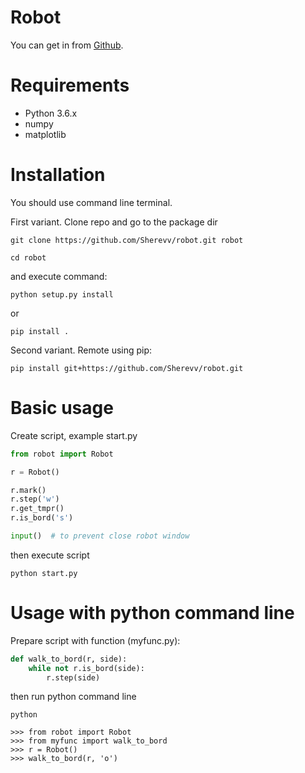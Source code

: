 # Robot

You can get in from
[Github](https://github.com/sherevv/robot/).

# Requirements

- Python 3.6.x
- numpy
- matplotlib


# Installation
You should use command line terminal.

First variant. Clone repo and go to the package dir

```commandline
git clone https://github.com/Sherevv/robot.git robot

cd robot
```

and execute command:
```
python setup.py install
```
or
```
pip install .
```

Second variant. Remote using pip:

```
pip install git+https://github.com/Sherevv/robot.git
```

# Basic usage

Create script, example start.py
```python
from robot import Robot

r = Robot()

r.mark()
r.step('w')
r.get_tmpr()
r.is_bord('s')

input()  # to prevent close robot window
```

then execute script
```commandline
python start.py
```


# Usage with python command line
Prepare script with function (myfunc.py):
```python
def walk_to_bord(r, side):
    while not r.is_bord(side):
        r.step(side)
```

then run python command line
```commandline
python
```


```
>>> from robot import Robot
>>> from myfunc import walk_to_bord
>>> r = Robot()
>>> walk_to_bord(r, 'o')
```